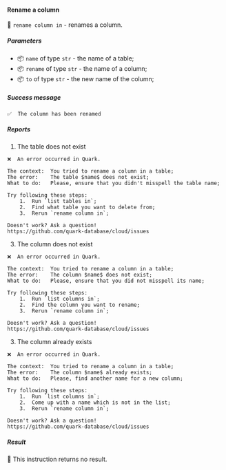 #### Rename a column

🔧 `rename column in` - renames a column.

##### Parameters

* 📦 `name` of type `str` - the name of a table;
* 📦 `rename` of type `str` - the name of a column;
* 📦 `to` of type `str` - the new name of the column;

<!-- or...
🚫 This instruction takes no parameters.
-->

##### Success message

```
✅  The column has been renamed
```

##### Reports

1. The table does not exist
```
❌  An error occurred in Quark.

The context:  You tried to rename a column in a table;
The error:    The table $name$ does not exist;
What to do:   Please, ensure that you didn't misspell the table name;

Try following these steps:
    1.  Run `list tables in`;
    2.  Find what table you want to delete from;
    3.  Rerun `rename column in`;

Doesn't work? Ask a question!
https://github.com/quark-database/cloud/issues
```

3. The column does not exist
```
❌  An error occurred in Quark.

The context:  You tried to rename a column in a table;
The error:    The column $name$ does not exist;
What to do:   Please, ensure that you did not misspell its name;

Try following these steps:
    1.  Run `list columns in`;
    2.  Find the column you want to rename;
    3.  Rerun `rename column in`;

Doesn't work? Ask a question!
https://github.com/quark-database/cloud/issues
```

3. The column already exists
```
❌  An error occurred in Quark.

The context:  You tried to rename a column in a table;
The error:    The column $name$ already exists;
What to do:   Please, find another name for a new column;

Try following these steps:
    1.  Run `list columns in`;
    2.  Come up with a name which is not in the list;
    3.  Rerun `rename column in`;

Doesn't work? Ask a question!
https://github.com/quark-database/cloud/issues
```

##### Result

🚫 This instruction returns no result.
